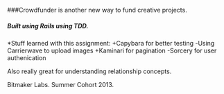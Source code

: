 ###Crowdfunder is another new way to fund creative projects.

##### Built using Rails using TDD. 

*Stuff learned with this assignment:
+Capybara for better testing
-Using Carrierwave to upload images
+Kaminari for pagination
-Sorcery for user authenication

Also really great for understanding relationship concepts.

Bitmaker Labs. Summer Cohort 2013. 